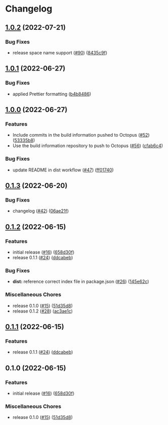 # Changelog

## [1.0.2](https://github.com/OctopusDeploy/push-build-information-action/compare/v1.0.1...v1.0.2) (2022-07-21)


### Bug Fixes

* release space name support ([#90](https://github.com/OctopusDeploy/push-build-information-action/issues/90)) ([8435c9f](https://github.com/OctopusDeploy/push-build-information-action/commit/8435c9f47f5839e916baeaea0f0c2053e7548dbe))

## [1.0.1](https://github.com/OctopusDeploy/push-build-information-action/compare/v1.0.0...v1.0.1) (2022-06-27)


### Bug Fixes

* applied Prettier formatting ([b4b8486](https://github.com/OctopusDeploy/push-build-information-action/commit/b4b8486246491e8f21d8d40763ebbefef79ad641))

## [1.0.0](https://github.com/OctopusDeploy/push-build-information-action/compare/v0.1.3...v1.0.0) (2022-06-27)


### Features

* Include commits in the build information pushed to Octopus ([#52](https://github.com/OctopusDeploy/push-build-information-action/issues/52)) ([53335b8](https://github.com/OctopusDeploy/push-build-information-action/commit/53335b870a0f27f149af060dd38e51dab3bba00d))
* Use the build information repository to push to Octopus ([#56](https://github.com/OctopusDeploy/push-build-information-action/issues/56)) ([cfab6c4](https://github.com/OctopusDeploy/push-build-information-action/commit/cfab6c4b94387aa1a0ff5843319d9e29d66bd14a))


### Bug Fixes

* update README in dist workflow ([#47](https://github.com/OctopusDeploy/push-build-information-action/issues/47)) ([ff01740](https://github.com/OctopusDeploy/push-build-information-action/commit/ff0174047c9b3773968b21235161afe0d085b0fc))

## [0.1.3](https://github.com/OctopusDeploy/push-build-information-action/compare/v0.1.2...v0.1.3) (2022-06-20)


### Bug Fixes

* changelog ([#42](https://github.com/OctopusDeploy/push-build-information-action/issues/42)) ([06ae21f](https://github.com/OctopusDeploy/push-build-information-action/commit/06ae21f55344393b55d584d121da60b60dfc64a5))

## [0.1.2](https://github.com/OctopusDeploy/push-build-information-action/compare/v0.1.1...v0.1.2) (2022-06-15)


### Features

* initial release ([#16](https://github.com/OctopusDeploy/push-build-information-action/issues/16)) ([658d30f](https://github.com/OctopusDeploy/push-build-information-action/commit/658d30f4904bed57f0f24ac084690eac6b8b5aca))
* release 0.1.1 ([#24](https://github.com/OctopusDeploy/push-build-information-action/issues/24)) ([ddcabeb](https://github.com/OctopusDeploy/push-build-information-action/commit/ddcabeb1b812c7ba0ad177c31161fb5a9ea462b1))


### Bug Fixes

* **dist:** reference correct index file in package.json ([#26](https://github.com/OctopusDeploy/push-build-information-action/issues/26)) ([145e62c](https://github.com/OctopusDeploy/push-build-information-action/commit/145e62c509850e176e293f35db7bacb5d55dd849))


### Miscellaneous Chores

* release 0.1.0 ([#15](https://github.com/OctopusDeploy/push-build-information-action/issues/15)) ([51d35d8](https://github.com/OctopusDeploy/push-build-information-action/commit/51d35d86902e79e37c68438e1c16ca6a9b091809))
* release 0.1.2 ([#28](https://github.com/OctopusDeploy/push-build-information-action/issues/28)) ([ac3ae1c](https://github.com/OctopusDeploy/push-build-information-action/commit/ac3ae1cae62d7882c6793ad47d4bb252187220a0))

## [0.1.1](https://github.com/OctopusDeploy/push-build-information-action/compare/v0.1.0...v0.1.1) (2022-06-15)


### Features

* release 0.1.1 ([#24](https://github.com/OctopusDeploy/push-build-information-action/issues/24)) ([ddcabeb](https://github.com/OctopusDeploy/push-build-information-action/commit/ddcabeb1b812c7ba0ad177c31161fb5a9ea462b1))

## 0.1.0 (2022-06-15)


### Features

* initial release ([#16](https://github.com/OctopusDeploy/push-build-information-action/issues/16)) ([658d30f](https://github.com/OctopusDeploy/push-build-information-action/commit/658d30f4904bed57f0f24ac084690eac6b8b5aca))


### Miscellaneous Chores

* release 0.1.0 ([#15](https://github.com/OctopusDeploy/push-build-information-action/issues/15)) ([51d35d8](https://github.com/OctopusDeploy/push-build-information-action/commit/51d35d86902e79e37c68438e1c16ca6a9b091809))
